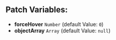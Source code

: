 ## Patch Variables:

* __forceHover__ ```Number``` (default Value: `0`)
* __objectArray__ ```Array``` (default Value: `null`)

